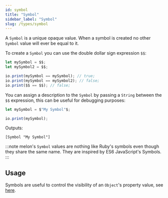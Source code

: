 ```yaml
---
id: symbol
title: "Symbol"
sidebar_label: "Symbol"
slug: /types/symbol
---
```


A `Symbol` is a unique opaque value. When a symbol is created no other `Symbol` value will ever be equal to it.

To create a `Symbol` you can use the double dollar sign expression `$$`:

```js
let mySymbol = $$;
let mySymbol2 = $$;

io.print(mySymbol == mySymbol); // true;
io.print(mySymbol == mySymbol2); // false;
io.print($$ == $$); // false;
```

You can assign a description to the `Symbol` by passing a `String` between the `$$` expression,
this can be useful for debugging purposes:

```js
let mySymbol = $"My Symbol"$;

io.print(mySymbol);
```

Outputs:

```
[Symbol "My Symbol"]
```

:::note
melon's `Symbol` values are nothing like Ruby's symbols even though they share the same name. They are inspired by ES6 JavaScript's Symbols.
:::

## Usage

Symbols are useful to control the visibility of an `Object`'s property value, see [here](object.md#symbol-keys).